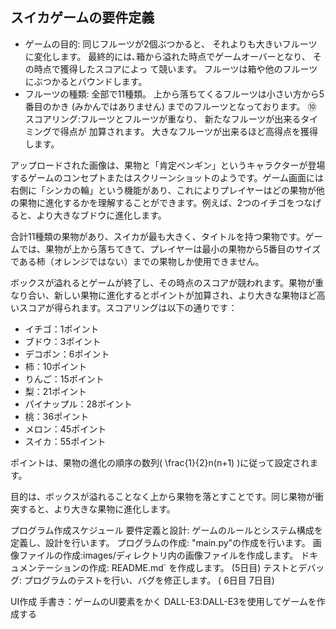 ## スイカゲームの要件定義
- ゲームの目的: 同じフルーツが2個ぶつかると、 それよりも大きいフルーツに変化します。
最終的には､箱から溢れた時点でゲームオーバーとなり、 その時点で獲得したスコアによっ
て競います。 フルーツは箱や他のフルーツにぶつかるとバウンドします。
- フルーツの種類: 全部で11種類。 上から落ちてくるフルーツは小さい方から5番目のかき
(みかんではありません) までのフルーツとなっております。
⑩ スコアリング:フルーツとフルーツが重なり、 新たなフルーツが出来るタイミングで得点が
加算されます。 大きなフルーツが出来るほど高得点を獲得します。

アップロードされた画像は、果物と「肯定ペンギン」というキャラクターが登場するゲームのコンセプトまたはスクリーンショットのようです。ゲーム画面には右側に「シンカの輪」という機能があり、これによりプレイヤーはどの果物が他の果物に進化するかを理解することができます。例えば、2つのイチゴをつなげると、より大きなブドウに進化します。

合計11種類の果物があり、スイカが最も大きく、タイトルを持つ果物です。ゲームでは、果物が上から落ちてきて、プレイヤーは最小の果物から5番目のサイズである柿（オレンジではない）までの果物しか使用できません。

ボックスが溢れるとゲームが終了し、その時点のスコアが競われます。果物が重なり合い、新しい果物に進化するとポイントが加算され、より大きな果物ほど高いスコアが得られます。スコアリングは以下の通りです：

- イチゴ：1ポイント
- ブドウ：3ポイント
- デコポン：6ポイント
- 柿：10ポイント
- りんご：15ポイント
- 梨：21ポイント
- パイナップル：28ポイント
- 桃：36ポイント
- メロン：45ポイント
- スイカ：55ポイント

ポイントは、果物の進化の順序の数列\( \frac{1}{2}n(n+1) \)に従って設定されます。

目的は、ボックスが溢れることなく上から果物を落とすことです。同じ果物が衝突すると、より大きな果物に進化します。



プログラム作成スケジュール
要件定義と設計: ゲームのルールとシステム構成を定義し、設計を行います。
プログラムの作成: "main.py"の作成を行います。
画像ファイルの作成:images/ディレクトリ内の画像ファイルを作成します。 
ドキュメンテーションの作成: README.md` を作成します。 (5日目)
テストとデバッグ: プログラムのテストを行い、バグを修正します。 ( 6日目 7日目)



UI作成
手書き：ゲームのUI要素をかく
DALL-E3:DALL-E3を使用してゲームを作成する